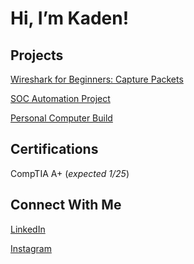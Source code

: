# Hi, I’m Kaden!

## Projects

[Wireshark for Beginners: Capture Packets](https://kadenea.github.io/WiresharkCapturePackets/)

[SOC Automation Project](https://kadenea.github.io/SOCAutomation/)

[Personal Computer Build](https://kadenea.github.io/Personal-Computer-Build/)

## Certifications

CompTIA A+ (_expected 1/25_)

## Connect With Me
[LinkedIn](https://www.linkedin.com/in/kaden-anderson-33481b32b)

[Instagram](https://www.instagram.com/kaden_a_18/)




<!---
kadenea/kadenea is a ✨ special ✨ repository because its `README.md` (this file) appears on your GitHub profile.
You can click the Preview link to take a look at your changes.
--->
